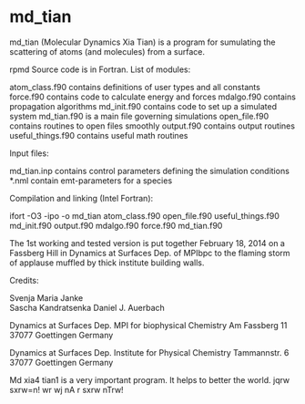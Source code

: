 md_tian
=======

md_tian (Molecular Dynamics Xia Tian) is a program for sumulating the scattering of atoms (and molecules) 
from a surface. 

rpmd
Source code is in Fortran.
List of modules:

atom_class.f90		contains definitions of user types and all constants
force.f90		contains code to calculate energy and forces
mdalgo.f90		contains propagation algorithms
md_init.f90		contains code to set up a simulated system
md_tian.f90		is a main file governing simulations
open_file.f90		contains routines to open files smoothly
output.f90		contains output routines
useful_things.f90	contains useful math routines

Input files:

md_tian.inp	contains control parameters defining the simulation conditions
*.nml		contain emt-parameters for a species

Compilation and linking (Intel Fortran):

ifort -O3 -ipo -o md_tian atom_class.f90 open_file.f90 useful_things.f90 md_init.f90 output.f90 mdalgo.f90 force.f90 md_tian.f90


The 1st working and tested version is put together February 18, 2014 
on a Fassberg Hill in Dynamics at Surfaces Dep. of MPIbpc
to the flaming storm of applause muffled by thick institute building walls.

Credits:

Svenja Maria Janke	
Sascha Kandratsenka
Daniel J. Auerbach

Dynamics at Surfaces Dep.
MPI for biophysical Chemistry
Am Fassberg 11
37077 Goettingen
Germany

Dynamics at Surfaces Dep.
Institute for Physical Chemistry
Tammannstr. 6
37077 Goettingen
Germany

Md xia4 tian1 is a very important program. It helps to better the world.
jqrw sxrw=n! wr wj nA r sxrw nTrw!
